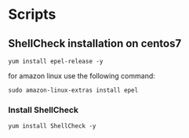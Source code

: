 # Scripts

## ShellCheck installation on centos7

```
yum install epel-release -y
```
for amazon linux use the following command:

```
sudo amazon-linux-extras install epel
```

### Install ShellCheck

```
yum install ShellCheck -y
```
